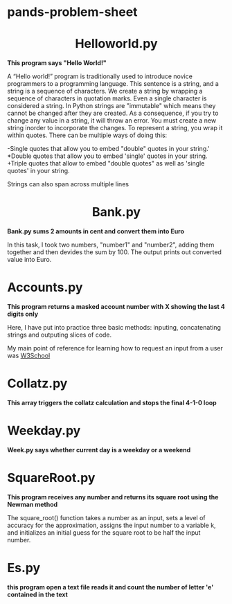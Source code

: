 # pands-problem-sheet

#                       <center> Helloworld.py</center>

**This program says "Hello World!"**

A “Hello world!” program is traditionally used to introduce novice programmers to a programming language. This sentence is a string, and a string is a sequence of characters. We create a string by wrapping a sequence of characters in quotation marks. Even a single character is considered a string. In Python strings are "immutable" which means they cannot be changed after they are created. As a consequence, if you try to change any value in a string, it will throw an error. You must create a new string inorder to incorporate the changes.
To represent a string, you wrap it within quotes. There can be multiple ways of doing this:

-Single quotes that allow you to embed "double" quotes in your string.'
*Double quotes that allow you to embed 'single' quotes in your string.
+Triple quotes that allow to embed "double quotes" as well as 'single quotes' in your string. 

Strings can also span across multiple lines

#                       <center> Bank.py</center> 

**Bank.py sums 2 amounts in cent and convert them into Euro**

 In this task, I took two numbers, "number1" and "number2", adding them together and then devides the sum by 100. The output prints out converted value into Euro.


#                        Accounts.py 

**This program returns a masked account number with X showing the last 4 digits only**

Here, I have put into practice three basic methods: inputing, concatenating strings and outputing slices of code.

My main point of reference for learning how to request an input from a user was [W3School](https://www.w3schools.com/python/python_user_input.asp)

#                        Collatz.py 

**This array triggers the collatz calculation and stops the final 4-1-0 loop**


#                        Weekday.py 

**Week.py says whether current day is a weekday or a weekend**

#                         SquareRoot.py 

**This program receives any number and returns its square root using the Newman method**

The square_root() function takes a number as an input, sets a level of accuracy for the approximation, assigns the input number to a variable k, and initializes an initial guess for the square root to be half the input number.


#                        Es.py 

**this program open a text file reads it and count the number of letter 'e' contained in the text**